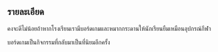 ## รายละเอียด
คงจะดีไม่น้อยถ้าหากโรงเรียนเรามีบอร์ดเกมและหมากกระดานให้นักเรียนยืมเหมือนอุปกรณ์กีฬา

บอร์ดเกมเป็นกิจกรรมที่กลับมาเป็นที่นิยมอีกครั้ง
<!--stackedit_data:
eyJoaXN0b3J5IjpbLTU4NDc2Mjk5MiwxMDkzMjAwMjIsNTYxND
AzNzc4LC05NTA5MzQzMTBdfQ==
-->